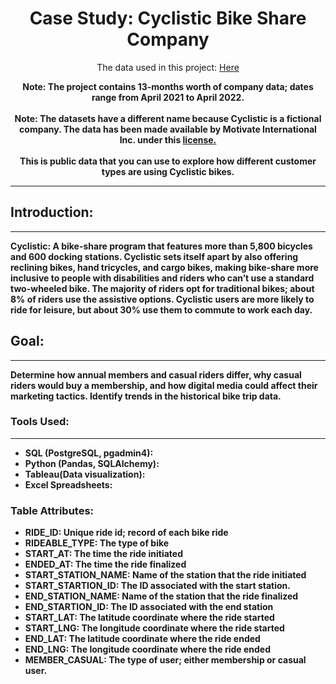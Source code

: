 <h1 align = "center"> Case Study: Cyclistic Bike Share Company </h1>

<p align = "center"> The data used in this project: <a href = "https://divvy-tripdata.s3.amazonaws.com/index.html">Here</a>
</p>

<p align = "center">   
    <b>Note: The project contains 13-months worth of company data; dates range from April 2021 to April 2022.
    <br><br>
     Note: The datasets have a different name because Cyclistic is a fictional company. The data has been made available by Motivate International Inc. under this <a href = "https://divvy-tripdata.s3.amazonaws.com/index.html">license. </a> 
        <br><br>This is public data that you can use to explore how different customer types are using Cyclistic bikes. <b>
    </b>
</p>


---


## Introduction:
---
    
Cyclistic: A bike-share program that features more than 5,800 bicycles and 600 docking stations. Cyclistic sets itself apart by also offering reclining bikes, hand tricycles, and cargo bikes, making bike-share more inclusive to people with disabilities and riders who can’t use a standard two-wheeled bike. The majority of riders opt for traditional bikes; about 8% of riders use the assistive options. Cyclistic users are more likely to ride for leisure, but about 30% use them to commute to work each day.

    
## Goal:
---
    
Determine how annual members and casual riders differ, why casual riders would buy a membership, and how digital media could affect their marketing tactics. Identify trends in the historical bike trip data.

    
### Tools Used:
---

- SQL (PostgreSQL, pgadmin4):
- Python (Pandas, SQLAlchemy):
- Tableau(Data visualization):
 - Excel Spreadsheets:
    
### Table Attributes: 

- RIDE_ID: Unique ride id; record of each bike ride 
- RIDEABLE_TYPE: The type of bike
- START_AT: The time the ride initiated 
- ENDED_AT: The time the ride finalized
- START_STATION_NAME: Name of the station that the ride initiated
- START_STARTION_ID: The ID associated with the start station.
- END_STATION_NAME: Name of the station that the ride finalized
- END_STARTION_ID: The ID associated with the end station
- START_LAT: The latitude coordinate where the ride started
- START_LNG: The longitude coordinate where the ride started
- END_LAT: The latitude coordinate where the ride ended
- END_LNG: The longitude coordinate where the ride ended
- MEMBER_CASUAL: The type of user; either membership or casual user.


